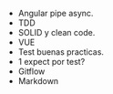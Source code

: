 - Angular pipe async.
- TDD
- SOLID y clean code.
- VUE
- Test buenas practicas.
- 1 expect por test?
- Gitflow
- Markdown